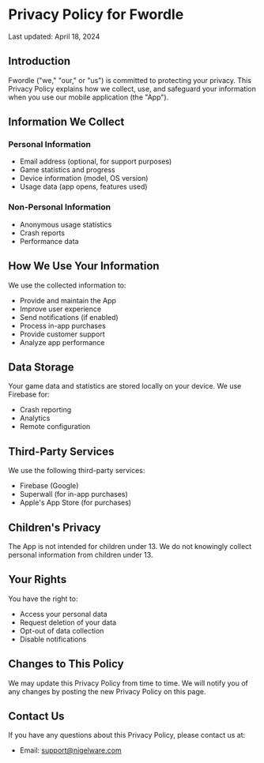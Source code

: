 # Privacy Policy for Fwordle

Last updated: April 18, 2024

## Introduction

Fwordle ("we," "our," or "us") is committed to protecting your privacy. This Privacy Policy explains how we collect, use, and safeguard your information when you use our mobile application (the "App").

## Information We Collect

### Personal Information
- Email address (optional, for support purposes)
- Game statistics and progress
- Device information (model, OS version)
- Usage data (app opens, features used)

### Non-Personal Information
- Anonymous usage statistics
- Crash reports
- Performance data

## How We Use Your Information

We use the collected information to:
- Provide and maintain the App
- Improve user experience
- Send notifications (if enabled)
- Process in-app purchases
- Provide customer support
- Analyze app performance

## Data Storage

Your game data and statistics are stored locally on your device. We use Firebase for:
- Crash reporting
- Analytics
- Remote configuration

## Third-Party Services

We use the following third-party services:
- Firebase (Google)
- Superwall (for in-app purchases)
- Apple's App Store (for purchases)

## Children's Privacy

The App is not intended for children under 13. We do not knowingly collect personal information from children under 13.

## Your Rights

You have the right to:
- Access your personal data
- Request deletion of your data
- Opt-out of data collection
- Disable notifications

## Changes to This Policy

We may update this Privacy Policy from time to time. We will notify you of any changes by posting the new Privacy Policy on this page.

## Contact Us

If you have any questions about this Privacy Policy, please contact us at:
- Email: support@nigelware.com
